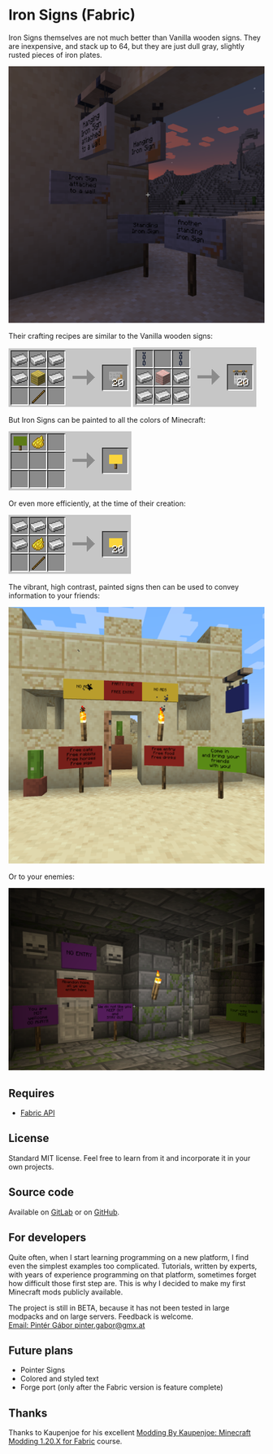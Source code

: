 # Iron Signs (Fabric)  

Iron Signs themselves are not much better than Vanilla wooden signs. They are inexpensive, and stack up to 64, but they are just dull gray, slightly rusted pieces of iron plates.

![Screenshot](./images/screenshot1.png "Screenshot")

Their crafting recipes are similar to the Vanilla wooden signs:  

![Crafting Iron Sign](./images/crafting_iron_sign.png "Crafting Iron Sign")  ![Crafting Hanging Iron Sign](./images/crafting_hanging_iron_sign.png "Crafting Hanging Iron Sign")

But Iron Signs can be painted to all the colors of Minecraft:

![Painting a Yellow Sign](./images/painting_yellow_sign.png "Painting a Yellow Sign")

Or even more efficiently, at the time of their creation:

![Crafting a Yellow Sign](./images/crafting_yellow_sign.png "Crafting a Yellow Sign")

The vibrant, high contrast, painted signs then can be used to convey information to your friends: 

![Screenshot](./images/screenshot2.png "Screenshot")

Or to your enemies:

![Screenshot](./images/screenshot3.png "Screenshot")

## Requires

- [Fabric API](https://modrinth.com/mod/fabric-api)  

## License

Standard MIT license. Feel free to learn from it and incorporate it in your own projects.

## Source code

Available on [GitLab](https://gitlab.com/pintergabor/ironsigns.git) or on [GitHub](https://github.com/pinter-gabor-at/IronSigns.git).

## For developers

Quite often, when I start learning programming on a new platform, I find even the simplest examples too complicated.
Tutorials, written by experts, with years of experience programming on that platform, sometimes forget how difficult those first step are.
This is why I decided to make my first Minecraft mods publicly available.

The project is still in BETA, because it has not been tested in large modpacks and on large servers. Feedback is welcome.  
[Email: Pintér Gábor <pinter.gabor@gmx.at>](mailto://pinter.gabor@gmx.at)

## Future plans

- Pointer Signs
- Colored and styled text
- Forge port (only after the Fabric version is feature complete)

## Thanks

Thanks to Kaupenjoe for his excellent [Modding By Kaupenjoe: Minecraft Modding 1.20.X for Fabric](https://www.udemy.com/course/minecraft-modding-120x-for-fabric/) course.
